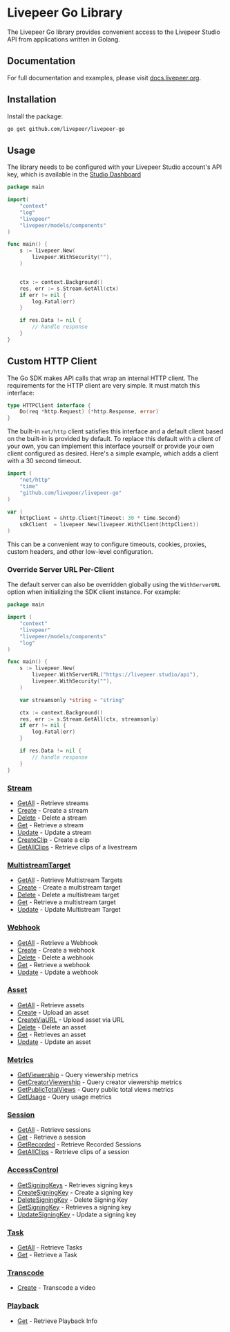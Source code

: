 # Livepeer Go Library

The Livepeer Go library provides convenient access to the Livepeer Studio API from applications written in Golang.

## Documentation

For full documentation and examples, please visit [docs.livepeer.org](https://docs.livepeer.org/sdks/go/).

## Installation

Install the package:

```bash
go get github.com/livepeer/livepeer-go
```

## Usage

The library needs to be configured with your Livepeer Studio account's API key, which is available in the [Studio Dashboard](httpss://livepeer.studio)

```go
package main

import(
	"context"
	"log"
	"livepeer"
	"livepeer/models/components"
)

func main() {
    s := livepeer.New(
        livepeer.WithSecurity(""),
    )


    ctx := context.Background()
    res, err := s.Stream.GetAll(ctx)
    if err != nil {
        log.Fatal(err)
    }

    if res.Data != nil {
        // handle response
    }
}
```

## Custom HTTP Client

The Go SDK makes API calls that wrap an internal HTTP client. The requirements for the HTTP client are very simple. It must match this interface:

```go
type HTTPClient interface {
	Do(req *http.Request) (*http.Response, error)
}
```

The built-in `net/http` client satisfies this interface and a default client based on the built-in is provided by default. To replace this default with a client of your own, you can implement this interface yourself or provide your own client configured as desired. Here's a simple example, which adds a client with a 30 second timeout.

```go
import (
	"net/http"
	"time"
	"github.com/livepeer/livepeer-go"
)

var (
	httpClient = &http.Client{Timeout: 30 * time.Second}
	sdkClient  = livepeer.New(livepeer.WithClient(httpClient))
)
```

This can be a convenient way to configure timeouts, cookies, proxies, custom headers, and other low-level configuration.

### Override Server URL Per-Client

The default server can also be overridden globally using the `WithServerURL` option when initializing the SDK client instance. For example:

```go
package main

import (
	"context"
	"livepeer"
	"livepeer/models/components"
	"log"
)

func main() {
	s := livepeer.New(
		livepeer.WithServerURL("https://livepeer.studio/api"),
		livepeer.WithSecurity(""),
	)

	var streamsonly *string = "string"

	ctx := context.Background()
	res, err := s.Stream.GetAll(ctx, streamsonly)
	if err != nil {
		log.Fatal(err)
	}

	if res.Data != nil {
		// handle response
	}
}

```

### [Stream](docs/sdks/stream/README.md)

- [GetAll](docs/sdks/stream/README.md#getall) - Retrieve streams
- [Create](docs/sdks/stream/README.md#create) - Create a stream
- [Delete](docs/sdks/stream/README.md#delete) - Delete a stream
- [Get](docs/sdks/stream/README.md#get) - Retrieve a stream
- [Update](docs/sdks/stream/README.md#update) - Update a stream
- [CreateClip](docs/sdks/stream/README.md#createclip) - Create a clip
- [GetAllClips](docs/sdks/stream/README.md#getallclips) - Retrieve clips of a livestream

### [MultistreamTarget](docs/sdks/multistreamtarget/README.md)

- [GetAll](docs/sdks/multistreamtarget/README.md#getall) - Retrieve Multistream Targets
- [Create](docs/sdks/multistreamtarget/README.md#create) - Create a multistream target
- [Delete](docs/sdks/multistreamtarget/README.md#delete) - Delete a multistream target
- [Get](docs/sdks/multistreamtarget/README.md#get) - Retrieve a multistream target
- [Update](docs/sdks/multistreamtarget/README.md#update) - Update Multistream Target

### [Webhook](docs/sdks/webhook/README.md)

- [GetAll](docs/sdks/webhook/README.md#getall) - Retrieve a Webhook
- [Create](docs/sdks/webhook/README.md#create) - Create a webhook
- [Delete](docs/sdks/webhook/README.md#delete) - Delete a webhook
- [Get](docs/sdks/webhook/README.md#get) - Retrieve a webhook
- [Update](docs/sdks/webhook/README.md#update) - Update a webhook

### [Asset](docs/sdks/asset/README.md)

- [GetAll](docs/sdks/asset/README.md#getall) - Retrieve assets
- [Create](docs/sdks/asset/README.md#create) - Upload an asset
- [CreateViaURL](docs/sdks/asset/README.md#createviaurl) - Upload asset via URL
- [Delete](docs/sdks/asset/README.md#delete) - Delete an asset
- [Get](docs/sdks/asset/README.md#get) - Retrieves an asset
- [Update](docs/sdks/asset/README.md#update) - Update an asset

### [Metrics](docs/sdks/metrics/README.md)

- [GetViewership](docs/sdks/metrics/README.md#getviewership) - Query viewership metrics
- [GetCreatorViewership](docs/sdks/metrics/README.md#getcreatorviewership) - Query creator viewership metrics
- [GetPublicTotalViews](docs/sdks/metrics/README.md#getpublictotalviews) - Query public total views metrics
- [GetUsage](docs/sdks/metrics/README.md#getusage) - Query usage metrics

### [Session](docs/sdks/session/README.md)

- [GetAll](docs/sdks/session/README.md#getall) - Retrieve sessions
- [Get](docs/sdks/session/README.md#get) - Retrieve a session
- [GetRecorded](docs/sdks/session/README.md#getrecorded) - Retrieve Recorded Sessions
- [GetAllClips](docs/sdks/session/README.md#getallclips) - Retrieve clips of a session

### [AccessControl](docs/sdks/accesscontrol/README.md)

- [GetSigningKeys](docs/sdks/accesscontrol/README.md#getsigningkeys) - Retrieves signing keys
- [CreateSigningKey](docs/sdks/accesscontrol/README.md#createsigningkey) - Create a signing key
- [DeleteSigningKey](docs/sdks/accesscontrol/README.md#deletesigningkey) - Delete Signing Key
- [GetSigningKey](docs/sdks/accesscontrol/README.md#getsigningkey) - Retrieves a signing key
- [UpdateSigningKey](docs/sdks/accesscontrol/README.md#updatesigningkey) - Update a signing key

### [Task](docs/sdks/task/README.md)

- [GetAll](docs/sdks/task/README.md#getall) - Retrieve Tasks
- [Get](docs/sdks/task/README.md#get) - Retrieve a Task

### [Transcode](docs/sdks/transcode/README.md)

- [Create](docs/sdks/transcode/README.md#create) - Transcode a video

### [Playback](docs/sdks/playback/README.md)

- [Get](docs/sdks/playback/README.md#get) - Retrieve Playback Info

